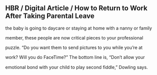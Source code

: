 ## HBR / Digital Article / How to Return to Work After Taking Parental Leave

the baby is going to daycare or staying at home with a nanny or family

member, these people are now critical pieces to your professional

puzzle. “Do you want them to send pictures to you while you’re at

work? Will you do FaceTime?” The bottom line is, “Don’t allow your

emotional bond with your child to play second ﬁddle,” Dowling says.